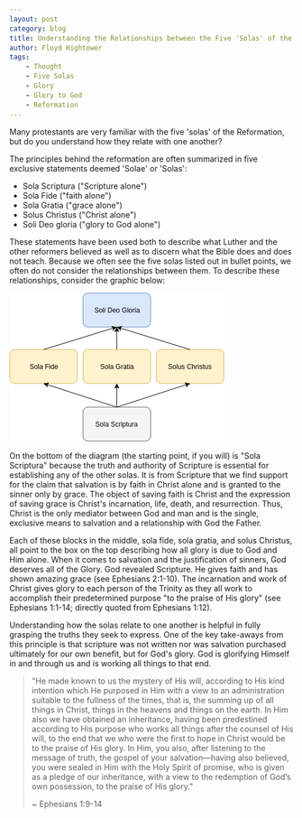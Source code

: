```yaml
---
layout: post
category: blog
title: Understanding the Relationships between the Five 'Solas' of the Reformation.
author: Floyd Hightower
tags:
    - Thought
    - Five Solas
    - Glory
    - Glory to God
    - Reformation
---
```


Many protestants are very familiar with the five 'solas' of the Reformation, but do you understand how they relate with one another?

The principles behind the reformation are often summarized in five exclusive statements deemed 'Solae' or 'Solas':

- Sola Scriptura ("Scripture alone")
- Sola Fide ("faith alone")
- Sola Gratia ("grace alone")
- Solus Christus ("Christ alone")
- Soli Deo gloria ("glory to God alone")

These statements have been used both to describe what Luther and the other reformers believed as well as to discern what the Bible does and does not teach. Because we often see the five solas listed out in bullet points, we often do not consider the relationships between them. To describe these relationships, consider the graphic below:

![How the five solae relate to one another](/images/five-solae.png)

On the bottom of the diagram (the starting point, if you will) is "Sola Scriptura" because the truth and authority of Scripture is essential for establishing any of the other solas. It is from Scripture that we find support for the claim that salvation is by faith in Christ alone and is granted to the sinner only by grace. The object of saving faith is Christ and the expression of saving grace is Christ's incarnation, life, death, and resurrection. Thus, Christ is the only mediator between God and man and is the single, exclusive means to salvation and a relationship with God the Father.

Each of these blocks in the middle, sola fide, sola gratia, and solus Christus, all point to the box on the top describing how all glory is due to God and Him alone. When it comes to salvation and the justification of sinners, God deserves all of the Glory. God revealed Scripture. He gives faith and has shown amazing grace (see Ephesians 2:1-10). The incarnation and work of Christ gives glory to each person of the Trinity as they all work to accomplish their predetermined purpose "to the praise of His glory" (see Ephesians 1:1-14; directly quoted from Ephesians 1:12).

Understanding how the solas relate to one another is helpful in fully grasping the truths they seek to express. One of the key take-aways from this principle is that scripture was not written nor was salvation purchased ultimately for our own benefit, but for God's glory. God is glorifying Himself in and through us and is working all things to that end.

> "He made known to us the mystery of His will, according to His kind intention which He purposed in Him with a view to an administration suitable to the fullness of the times, that is, the summing up of all things in Christ, things in the heavens and things on the earth. In Him also we have obtained an inheritance, having been predestined according to His purpose who works all things after the counsel of His will, to the end that we who were the first to hope in Christ would be to the praise of His glory. In Him, you also, after listening to the message of truth, the gospel of your salvation—having also believed, you were sealed in Him with the Holy Spirit of promise, who is given as a pledge of our inheritance, with a view to the redemption of God’s own possession, to the praise of His glory."
> 
> ~ Ephesians 1:9-14
